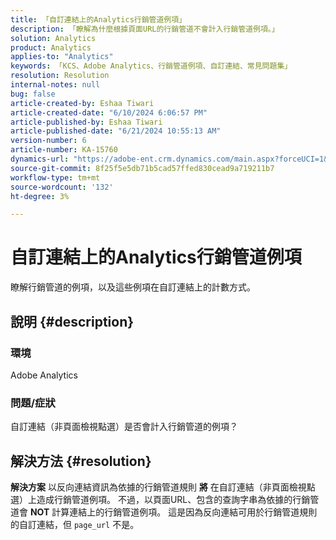 ```yaml
---
title: 「自訂連結上的Analytics行銷管道例項」
description: 「瞭解為什麼根據頁面URL的行銷管道不會計入行銷管道例項。」
solution: Analytics
product: Analytics
applies-to: "Analytics"
keywords: 「KCS、Adobe Analytics、行銷管道例項、自訂連結、常見問題集」
resolution: Resolution
internal-notes: null
bug: false
article-created-by: Eshaa Tiwari
article-created-date: "6/10/2024 6:06:57 PM"
article-published-by: Eshaa Tiwari
article-published-date: "6/21/2024 10:55:13 AM"
version-number: 6
article-number: KA-15760
dynamics-url: "https://adobe-ent.crm.dynamics.com/main.aspx?forceUCI=1&pagetype=entityrecord&etn=knowledgearticle&id=61ae6e37-5427-ef11-840a-00224803cdc1"
source-git-commit: 8f25f5e5db71b5cad57ffed830cead9a719211b7
workflow-type: tm+mt
source-wordcount: '132'
ht-degree: 3%

---
```


# 自訂連結上的Analytics行銷管道例項


瞭解行銷管道的例項，以及這些例項在自訂連結上的計數方式。

## 說明 {#description}


### 環境

Adobe Analytics

### 問題/症狀

自訂連結（非頁面檢視點選）是否會計入行銷管道的例項？


## 解決方法 {#resolution}


<b>解決方案</b>
以反向連結資訊為依據的行銷管道規則 <b>將</b> 在自訂連結（非頁面檢視點選）上造成行銷管道例項。
不過，以頁面URL、包含的查詢字串為依據的行銷管道會 <b>NOT</b> 計算連結上的行銷管道例項。
這是因為反向連結可用於行銷管道規則的自訂連結，但 `page_url` 不是。
